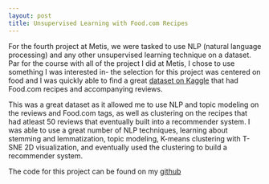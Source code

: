 ```yaml
---
layout: post
title: Unsupervised Learning with Food.com Recipes
---
```


For the fourth project at Metis, we were tasked to use NLP (natural language processing) and any other unsupervised learning technique on a dataset. Par for the course with all of the project I did at Metis, I chose to use something I was interested in- the selection for this project was centered on food and I was quickly able to find a great [dataset on Kaggle](https://www.kaggle.com/shuyangli94/food-com-recipes-and-user-interactions) that had Food.com recipes and accompanying reviews.

This was a great dataset as it allowed me to use NLP and topic modeling on the reviews and Food.com tags, as well as clustering on the recipes that had atleast 50 reviews that eventually built into a recommender system. I was able to use a great number of NLP techniques, learning about stemming and lemmatization, topic modeling, K-means clustering with T-SNE 2D visualization, and eventually used the clustering to build a recommender system.

The code for this project can be found on my [github](https://github.com/dlsagan)